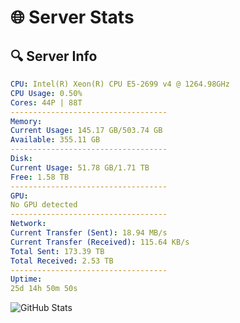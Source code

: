 # 🌐 Server Stats
## 🔍 Server Info
```yaml
CPU: Intel(R) Xeon(R) CPU E5-2699 v4 @ 1264.98GHz
CPU Usage: 0.50%
Cores: 44P | 88T
-----------------------------------
Memory:
Current Usage: 145.17 GB/503.74 GB
Available: 355.11 GB
-----------------------------------
Disk:
Current Usage: 51.78 GB/1.71 TB
Free: 1.58 TB
-----------------------------------
GPU:
No GPU detected
-----------------------------------
Network:
Current Transfer (Sent): 18.94 MB/s
Current Transfer (Received): 115.64 KB/s
Total Sent: 173.39 TB
Total Received: 2.53 TB
-----------------------------------
Uptime:
25d 14h 50m 50s
```
![GitHub Stats](https://img.shields.io/badge/Updated-2025-03-05_13:34:08-blue)